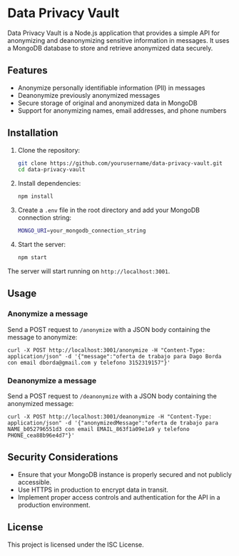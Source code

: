 # Data Privacy Vault

Data Privacy Vault is a Node.js application that provides a simple API for anonymizing and deanonymizing sensitive information in messages. It uses a MongoDB database to store and retrieve anonymized data securely.

## Features

- Anonymize personally identifiable information (PII) in messages
- Deanonymize previously anonymized messages
- Secure storage of original and anonymized data in MongoDB
- Support for anonymizing names, email addresses, and phone numbers

## Installation

1. Clone the repository:
   ```bash
   git clone https://github.com/yourusername/data-privacy-vault.git
   cd data-privacy-vault
   ```

2. Install dependencies:
   ```bash
   npm install
   ```

3. Create a `.env` file in the root directory and add your MongoDB connection string:
   ```bash
   MONGO_URI=your_mongodb_connection_string
   ```

4. Start the server:
   ```bash
   npm start
   ```

The server will start running on `http://localhost:3001`.

## Usage

### Anonymize a message

Send a POST request to `/anonymize` with a JSON body containing the message to anonymize:

```
curl -X POST http://localhost:3001/anonymize -H "Content-Type: application/json" -d '{"message":"oferta de trabajo para Dago Borda con email dborda@gmail.com y telefono 3152319157"}'
```

### Deanonymize a message

Send a POST request to `/deanonymize` with a JSON body containing the anonymized message:

```
curl -X POST http://localhost:3001/deanonymize -H "Content-Type: application/json" -d '{"anonymizedMessage":"oferta de trabajo para NAME_b052796551d3 con email EMAIL_863f1a09e1a9 y telefono PHONE_cea88b96e4d7"}'
```

## Security Considerations

- Ensure that your MongoDB instance is properly secured and not publicly accessible.
- Use HTTPS in production to encrypt data in transit.
- Implement proper access controls and authentication for the API in a production environment.

## License

This project is licensed under the ISC License.
